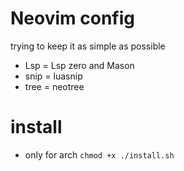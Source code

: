 # Neovim config

trying to keep it as simple as possible

- Lsp = Lsp zero and Mason
- snip = luasnip
- tree = neotree

# install

- only for arch
  `chmod +x ./install.sh`
